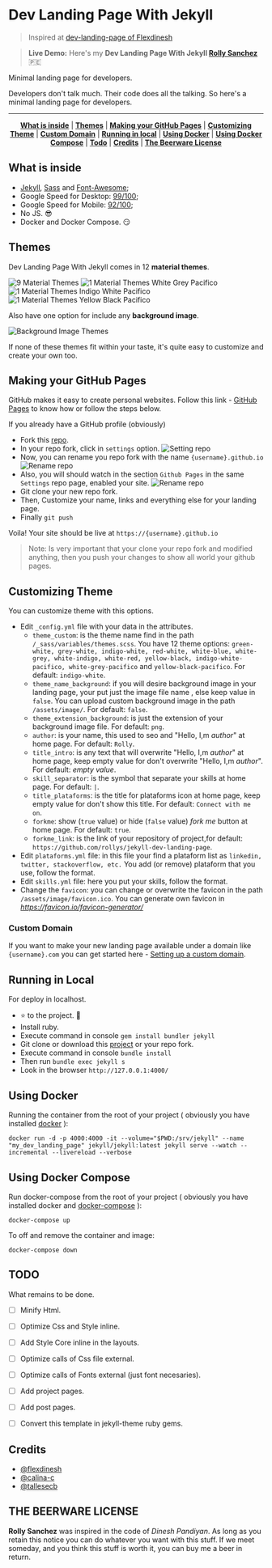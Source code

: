 # Dev Landing Page With Jekyll

> Inspired at [dev-landing-page of Flexdinesh](https://github.com/flexdinesh/dev-landing-page)

> **Live Demo:** Here's my **Dev Landing Page With Jekyll [Rolly Sanchez](https://rollys.github.io)** :peru:

Minimal landing page for developers.

Developers don't talk much. Their code does all the talking. So here's a minimal landing page for developers.

---

<p align="center">
    <b><a href="README.md#what-is-inside">What is inside</a></b>
    |
    <b><a href="README.md#themes">Themes</a></b>
    |
    <b><a href="README.md#making-your-github-pages">Making your GitHub Pages</a></b>
    |
    <b><a href="README.md#customizing-theme">Customizing Theme</a></b>
    |
    <b><a href="README.md#custom-domain">Custom Domain</a></b>
    |
    <b><a href="README.md#running-in-local">Running in local</a></b>
    |
    <b><a href="README.md#using-docker">Using Docker</a></b>
    |
    <b><a href="README.md#using-docker-compose">Using Docker Compose</a></b>
    |
    <b><a href="README.md#todo">Todo</a></b>
    |
    <b><a href="README.md#credits">Credits</a></b>
    |
    <b><a href="README.md#the-beerware-license">The Beerware License</a></b>
</p>

## What is inside

- [Jekyll](https://jekyllrb.com/), [Sass](https://sass-lang.com/) and [Font-Awesome](https://fontawesome.com/);
- Google Speed for Desktop: [99/100](https://developers.google.com/speed/pagespeed/insights/?url=https%3A%2F%2Frollys.github.io%2F&tab=desktop);
- Google Speed for Mobile: [92/100](https://developers.google.com/speed/pagespeed/insights/?url=https%3A%2F%2Frollys.github.io%2F&tab=mobile);
- No JS. :sunglasses:
- Docker and Docker Compose. :smirk:

## Themes

Dev Landing Page With Jekyll comes in 12 **material themes**.

![9 Material Themes](https://image.ibb.co/jJVKCn/dev_landing_page_themes.jpg)
![1 Material Themes White Grey Pacifico](https://user-images.githubusercontent.com/5701014/107158770-4aedbe80-695a-11eb-9682-751fc233b06e.png)
![1 Material Themes Indigo White Pacifico](https://user-images.githubusercontent.com/5701014/107245634-5cd46d80-69fd-11eb-950a-27897bd584d6.png)
![1 Material Themes Yellow Black Pacifico](https://user-images.githubusercontent.com/5701014/107245635-5e059a80-69fd-11eb-9fd5-80b3ba99f768.png)

Also have one option for include any **background image**.

![Background Image Themes](https://user-images.githubusercontent.com/5701014/107158813-87211f00-695a-11eb-8259-887fadfa6965.png)

If none of these themes fit within your taste, it's quite easy to customize and create your own too.

## Making your GitHub Pages

GitHub makes it easy to create personal websites. Follow this link - [GitHub Pages](https://pages.github.com/) to know how or follow the steps below.

If you already have a GitHub profile (obviously)

- Fork this [repo](https://github.com/rollys/jekyll-dev-landing-page).
- In your repo fork, click in `settings` option. ![Setting repo](https://user-images.githubusercontent.com/5701014/107165085-c6159b80-697f-11eb-8ef9-8a1d11ac95e1.png)
- Now, you can rename you repo fork with the name `{username}.github.io` 
![Rename repo](https://user-images.githubusercontent.com/5701014/107165107-d6c61180-697f-11eb-9075-ee917ebad0ba.png)
- Also, you will should watch in the section `Github Pages` in the same `Settings` repo page, enabled your site. ![Rename repo](https://user-images.githubusercontent.com/5701014/107165466-00cc0380-6981-11eb-9381-0fbb38a239f3.png)
- Git clone your new repo fork.
- Then, Customize your name, links and everything else for your landing page.
- Finally `git push`

Voila! Your site should be live at `https://{username}.github.io`

> Note: Is very important that your clone your repo fork and modified anything, then you push your changes to show all world your github pages.

## Customizing Theme

You can customize theme with this options.

- Edit `_config.yml` file with your data in the attributes.
  - `theme_custom`: is the theme name find in the path `/_sass/variables/themes.scss`. You have 12 theme options: `green-white, grey-white, indigo-white, red-white, white-blue, white-grey, white-indigo, white-red, yellow-black, indigo-white-pacifico, white-grey-pacifico` and `yellow-black-pacifico`. For default: `indigo-white`.
  - `theme_name_background`: if you will desire background image in your landing page, your put just the image file name , else keep value in `false`. You can upload custom background image in the path `/assets/image/`. For default: `false`.
  - `theme_extension_background`: is just the extension of your background image file. For default: `png`.
  - `author`: is your name, this used to seo and "Hello, I,m _author_" at home page. For default: `Rolly`.
  - `title_intro`: is any text that will overwrite "Hello, I,m _author_" at home page, keep empty value for don't overwrite "Hello, I,m _author_". For default: _empty value_.
  - `skill_separator`: is the symbol that separate your skills at home page. For default: `|`.
  - `title_plataforms`: is the title for plataforms icon at home page, keep empty value for don't show this title. For default: `Connect with me on`.
  - `forkme`: show (`true` value) or hide (`false` value) _fork me_ button at home page. For default: `true`.
  - `forkme_link`: is the link of your repository of project,for default: `https://github.com/rollys/jekyll-dev-landing-page`.
- Edit `plataforms.yml` file: in this file your find a plataform list as `linkedin, twitter, stackoverflow, etc.` You add (or remove) plataform that you use, follow the format.
- Edit `skills.yml` file: here you put your skills, follow the format.
- Change the `favicon`: you can change or overwrite the favicon in the path `/assets/image/favicon.ico`. You can generate own favicon in _https://favicon.io/favicon-generator/_

### Custom Domain

If you want to make your new landing page available under a domain like `{username}.com` you can get started here - [Setting up a custom domain](https://help.github.com/articles/quick-start-setting-up-a-custom-domain/).

## Running in Local

For deploy in localhost.

- :star: to the project. :metal:
- Install ruby.
- Execute command in console `gem install bundler jekyll`
- Git clone or download this [project](https://github.com/rollys/jekyll-dev-landing-page) or your repo fork.
- Execute command in console `bundle install`
- Then run `bundle exec jekyll s`
- Look in the browser `http://127.0.0.1:4000/`

## Using Docker

Running the container from the root of your project ( obviously you have installed [docker](https://docs.docker.com/engine/install/) ):

```
docker run -d -p 4000:4000 -it --volume="$PWD:/srv/jekyll" --name "my_dev_landing_page" jekyll/jekyll:latest jekyll serve --watch --incremental --livereload --verbose
```

## Using Docker Compose

Run docker-compose from the root of your project ( obviously you have installed docker and [docker-compose](https://docs.docker.com/compose/install/) ):

`docker-compose up`

To off and remove the container and image:

`docker-compose down`

## TODO

What remains to be done.

- [ ] Minify Html.
- [ ] Optimize Css and Style inline.
- [ ] Add Style Core inline  in the layouts.
- [ ] Optimize calls of Css file external.
- [ ] Optimize calls of Fonts external (just font necesaries).
- [ ] Add project pages.
- [ ] Add post pages.
- [ ] Convert this template in jekyll-theme ruby gems.


## Credits

- [@flexdinesh](https://github.com/flexdinesh/)
- [@calina-c](https://calina-c.github.io/)
- [@tallesecb](https://tallesecb.github.io/)

## THE BEERWARE LICENSE

**Rolly Sanchez** was inspired in the code of _Dinesh Pandiyan_. As long as you retain this notice you can do whatever you want with this stuff. If we meet someday, and you think this stuff is worth it, you can buy me a beer in return.
